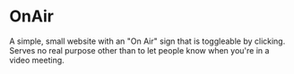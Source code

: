 # OnAir

A simple, small website with an "On Air" sign that is toggleable by clicking. Serves no real purpose other than to let people know when you're in a video meeting.
